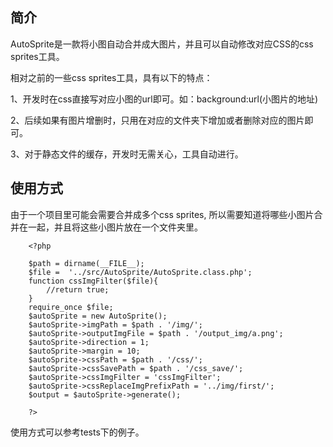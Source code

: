 ## 简介

AutoSprite是一款将小图自动合并成大图片，并且可以自动修改对应CSS的css sprites工具。

相对之前的一些css sprites工具，具有以下的特点：

1、开发时在css直接写对应小图的url即可。如：background:url(小图片的地址)

2、后续如果有图片增删时，只用在对应的文件夹下增加或者删除对应的图片即可。

3、对于静态文件的缓存，开发时无需关心，工具自动进行。

## 使用方式

由于一个项目里可能会需要合并成多个css sprites, 所以需要知道将哪些小图片合并在一起，并且将这些小图片放在一个文件夹里。

```
	<?php

	$path = dirname(__FILE__);
	$file =  '../src/AutoSprite/AutoSprite.class.php';
	function cssImgFilter($file){
		//return true;
	}
	require_once $file;
	$autoSprite = new AutoSprite();
	$autoSprite->imgPath = $path . '/img/';
	$autoSprite->outputImgFile = $path . '/output_img/a.png';
	$autoSprite->direction = 1;
	$autoSprite->margin = 10;
	$autoSprite->cssPath = $path . '/css/';
	$autoSprite->cssSavePath = $path . '/css_save/';
	$autoSprite->cssImgFilter = 'cssImgFilter';
	$autoSprite->cssReplaceImgPrefixPath = '../img/first/';
	$output = $autoSprite->generate();

	?>
```

使用方式可以参考tests下的例子。


